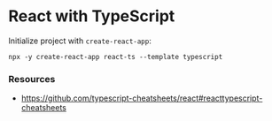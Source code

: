 # React with TypeScript

Initialize project with `create-react-app`:
```console
npx -y create-react-app react-ts --template typescript
```

### Resources
- <https://github.com/typescript-cheatsheets/react#reacttypescript-cheatsheets>
